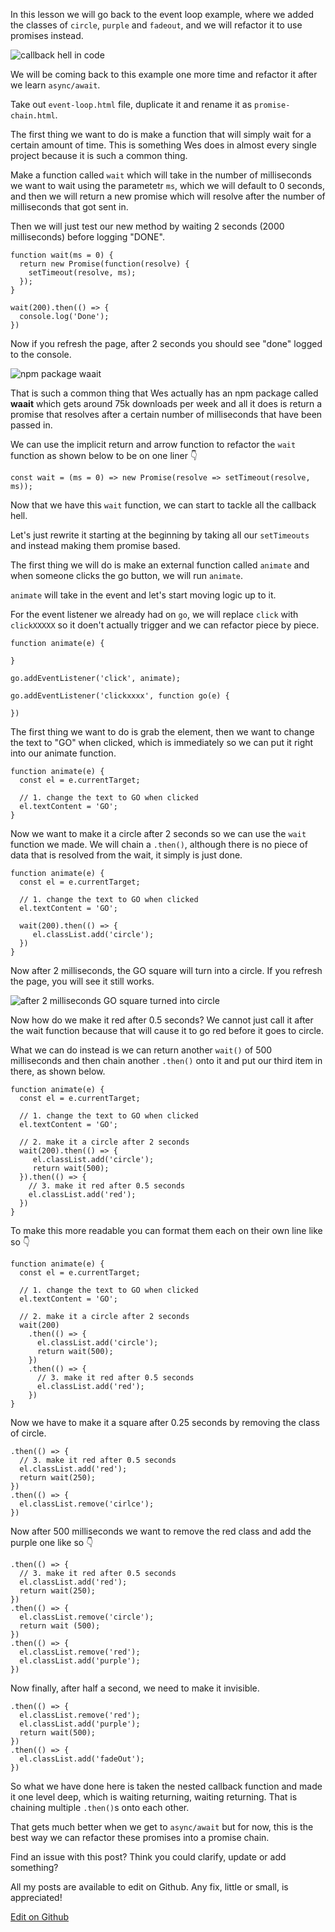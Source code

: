 In this lesson we will go back to the event loop example, where we added the classes of `circle`, `purple` and `fadeout`, and we will refactor it to use promises instead.

  ![callback hell in code](https://wesbos.com/static/4e1a6610a6bcfdb15cfcd4d9731d7a0e/aa440/1046.png "callback hell in code")

We will be coming back to this example one more time and refactor it after we learn `async/await`.

Take out `event-loop.html` file, duplicate it and rename it as `promise-chain.html`.

The first thing we want to do is make a function that will simply wait for a certain amount of time. This is something Wes does in almost every single project because it is such a common thing.

Make a function called `wait` which will take in the number of milliseconds we want to wait using the parametetr `ms`, which we will default to 0 seconds, and then we will return a new promise which will resolve after the number of milliseconds that got sent in.

Then we will just test our new method by waiting 2 seconds (2000 milliseconds) before logging "DONE".

```
function wait(ms = 0) {
  return new Promise(function(resolve) {
    setTimeout(resolve, ms);
  });
}

wait(200).then(() => {
  console.log('Done');
})
```

Now if you refresh the page, after 2 seconds you should see "done" logged to the console.

  ![npm package waait](https://wesbos.com/static/faeb97d3eeb9e7886c3f4ae4f69e2f69/aa440/1048.png "npm package waait")

That is such a common thing that Wes actually has an npm package called **waait** which gets around 75k downloads per week and all it does is return a promise that resolves after a certain number of milliseconds that have been passed in.

We can use the implicit return and arrow function to refactor the `wait` function as shown below to be on one liner 👇

```
const wait = (ms = 0) => new Promise(resolve => setTimeout(resolve, ms));
```

Now that we have this `wait` function, we can start to tackle all the callback hell.

Let's just rewrite it starting at the beginning by taking all our `setTimeouts` and instead making them promise based.

The first thing we will do is make an external function called `animate` and when someone clicks the go button, we will run `animate`.

`animate` will take in the event and let's start moving logic up to it.

For the event listener we already had on `go`, we will replace `click` with `clickXXXXX` so it doen't actually trigger and we can refactor piece by piece.

```
function animate(e) {

}

go.addEventListener('click', animate);

go.addEventListener('clickxxxx', function go(e) {

})
```

The first thing we want to do is grab the element, then we want to change the text to "GO" when clicked, which is immediately so we can put it right into our animate function.

```
function animate(e) {
  const el = e.currentTarget;

  // 1. change the text to GO when clicked
  el.textContent = 'GO';
}
```

Now we want to make it a circle after 2 seconds so we can use the `wait` function we made. We will chain a `.then()`, although there is no piece of data that is resolved from the wait, it simply is just done.

```
function animate(e) {
  const el = e.currentTarget;

  // 1. change the text to GO when clicked
  el.textContent = 'GO';

  wait(200).then(() => {
     el.classList.add('circle');
  })
}
```

Now after 2 milliseconds, the GO square will turn into a circle. If you refresh the page, you will see it still works.

  ![after 2 milliseconds GO square turned into circle](https://wesbos.com/static/89741e73d5f9cec9f4945485c4a0c7ad/c6d67/1049.png "after 2 milliseconds GO square turned into circle")

Now how do we make it red after 0.5 seconds? We cannot just call it after the wait function because that will cause it to go red before it goes to circle.

What we can do instead is we can return another `wait()` of 500 milliseconds and then chain another `.then()` onto it and put our third item in there, as shown below.

```
function animate(e) {
  const el = e.currentTarget;

  // 1. change the text to GO when clicked
  el.textContent = 'GO';

  // 2. make it a circle after 2 seconds
  wait(200).then(() => {
     el.classList.add('circle');
     return wait(500);
  }).then(() => {
    // 3. make it red after 0.5 seconds
    el.classList.add('red');
  })
}
```

To make this more readable you can format them each on their own line like so 👇

```
function animate(e) {
  const el = e.currentTarget;

  // 1. change the text to GO when clicked
  el.textContent = 'GO';

  // 2. make it a circle after 2 seconds
  wait(200)
    .then(() => {
      el.classList.add('circle');
      return wait(500);
    })
    .then(() => {
      // 3. make it red after 0.5 seconds
      el.classList.add('red');
    })
}
```

Now we have to make it a square after 0.25 seconds by removing the class of circle.

```
.then(() => {
  // 3. make it red after 0.5 seconds
  el.classList.add('red');
  return wait(250);
})
.then(() => {
  el.classList.remove('cirlce');
})
```

Now after 500 milliseconds we want to remove the red class and add the purple one like so 👇

```
.then(() => {
  // 3. make it red after 0.5 seconds
  el.classList.add('red');
  return wait(250);
})
.then(() => {
  el.classList.remove('circle');
  return wait (500);
})
.then(() => {
  el.classList.remove('red');
  el.classList.add('purple');
})
```

Now finally, after half a second, we need to make it invisible.

```
.then(() => {
  el.classList.remove('red');
  el.classList.add('purple');
  return wait(500);
})
.then(() => {
  el.classList.add('fadeOut');
})
```

So what we have done here is taken the nested callback function and made it one level deep, which is waiting returning, waiting returning. That is chaining multiple `.then()`s onto each other.

That gets much better when we get to `async/await` but for now, this is the best way we can refactor these promises into a promise chain.

Find an issue with this post? Think you could clarify, update or add something?

All my posts are available to edit on Github. Any fix, little or small, is appreciated!

[Edit on Github](https://github.com/wesbos/wesbos/tree/master/src/javascript/12-advanced-flow-control/69-refactoring-callback-hell-to-promise-land/69-refactoring-callback-hell-to-promise-land.mdx)